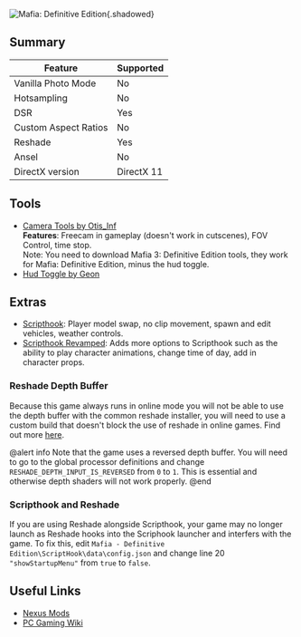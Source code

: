 ![Mafia: Definitive Edition](Images\MDE_header.png "Shot by Jack Heisenburg"){.shadowed}

## Summary

Feature | Supported
--|--
Vanilla Photo Mode | No
Hotsampling | No
DSR | Yes
Custom Aspect Ratios | No
Reshade | Yes 
Ansel | No
DirectX version |  DirectX 11

 
## Tools
* [Camera Tools by Otis_Inf](https://patreon.com/Otis_Inf)   
**Features**: Freecam in gameplay (doesn't work in cutscenes), FOV Control, time stop.  
Note: You need to download Mafia 3: Definitive Edition tools, they work for Mafia: Definitive Edition, minus the hud toggle.
* [Hud Toggle by Geon](https://nohud.fandom.com/wiki/Mafia:_Definitive_Edition_No_Hud)

## Extras
* [Scripthook](https://db.nomad-group.net/page/MDE_ScriptHook:_Instructions): Player model swap, no clip movement, spawn and edit vehicles, weather controls. 
* [Scripthook Revamped](https://www.nexusmods.com/mafiadefinitiveedition/mods/58): Adds more options to Scripthook such as the ability to play character animations, change time of day, add in character props. 

### Reshade Depth Buffer
Because this game always runs in online mode you will not be able to use the depth buffer with the common reshade installer, you will need to use a custom build that doesn't block the use of reshade in online games. Find out more [here](https://framedsc.com/ReshadeGuides/setupreshade.htm#depth-buffer-on-online-games).

@alert info
Note that the game uses a reversed depth buffer. You will need to go to the global processor definitions and change `RESHADE_DEPTH_INPUT_IS_REVERSED` from `0` to `1`. This is essential and otherwise depth shaders will not work properly.
@end

### Scripthook and Reshade
If you are using Reshade alongside Scripthook, your game may no longer launch as Reshade hooks into the Scriphook launcher and interfers with the game. To fix this, edit `Mafia - Definitive Edition\ScriptHook\data\config.json` and change line 20 `"showStartupMenu"` from `true` to `false`.



## Useful Links
* [Nexus Mods](https://www.nexusmods.com/mafiadefinitiveedition)
* [PC Gaming Wiki](https://www.pcgamingwiki.com/wiki/Mafia:_Definitive_Edition)
